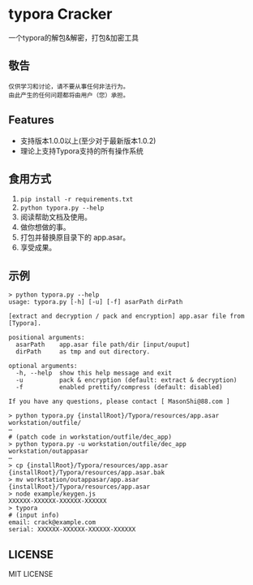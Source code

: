 # typora Cracker

一个typora的解包&解密，打包&加密工具

## 敬告
```
仅供学习和讨论，请不要从事任何非法行为。
由此产生的任何问题都将由用户（您）承担。
```

## Features

- 支持版本1.0.0以上(至少对于最新版本1.0.2)
- 理论上支持Typora支持的所有操作系统

## 食用方式

1. `pip install -r requirements.txt`
2. `python typora.py --help`
3. 阅读帮助文档及使用。
4. 做你想做的事。
5. 打包并替换原目录下的 app.asar。 
6. 享受成果。


## 示例

```shell
> python typora.py --help
usage: typora.py [-h] [-u] [-f] asarPath dirPath

[extract and decryption / pack and encryption] app.asar file from [Typora].

positional arguments:
  asarPath    app.asar file path/dir [input/ouput]
  dirPath     as tmp and out directory.

optional arguments:
  -h, --help  show this help message and exit
  -u          pack & encryption (default: extract & decryption)
  -f          enabled prettify/compress (default: disabled)

If you have any questions, please contact [ MasonShi@88.com ]

> python typora.py {installRoot}/Typora/resources/app.asar workstation/outfile/
⋯
# (patch code in workstation/outfile/dec_app)
> python typora.py -u workstation/outfile/dec_app workstation/outappasar
⋯
> cp {installRoot}/Typora/resources/app.asar {installRoot}/Typora/resources/app.asar.bak
> mv workstation/outappasar/app.asar {installRoot}/Typora/resources/app.asar
> node example/keygen.js
XXXXXX-XXXXXX-XXXXXX-XXXXXX
> typora
# (input info)
email: crack@example.com
serial: XXXXXX-XXXXXX-XXXXXX-XXXXXX
```

## LICENSE
 MIT LICENSE
